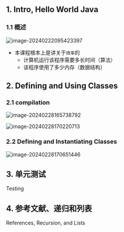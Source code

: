 ## 1. Intro, Hello World Java

### 1.1 概述

![image-20240222095423397](https://gitee.com/chen-jiujia/typora-picgo/raw/master/img/202402220954593.png)

- 本课程根本上是讲关于`效率`的
  - 计算机运行该程序需要多长时间（算法）
  - 该程序使用了多少内存（数据结构）

## 2. Defining and Using Classes

### 2.1 compilation

![image-20240228165738792](https://gitee.com/chen-jiujia/typora-picgo/raw/master/img/202402281657967.png)

![image-20240228170220713](https://gitee.com/chen-jiujia/typora-picgo/raw/master/img/202402281702776.png)

### 2.2 **Defining and Instantiating Classes**

![image-20240228170651446](https://gitee.com/chen-jiujia/typora-picgo/raw/master/img/202402281706537.png)

## 3. 单元测试

Testing

## 4. 参考文献、递归和列表

References, Recursion, and Lists

